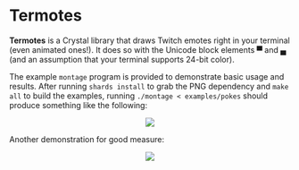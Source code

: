 # Termotes

**Termotes** is a Crystal library that draws Twitch emotes right in your terminal (even animated ones!). It does so with the Unicode block elements ▀ and ▄ (and an assumption that your terminal supports 24-bit color).

The example `montage` program is provided to demonstrate basic usage and results. After running `shards install` to grab the PNG dependency and `make all` to build the examples, running `./montage < examples/pokes` should produce something like the following:

<p align="center"><img src="https://i.imgur.com/kQiWP08.gif" /></p>

Another demonstration for good measure:

<p align="center"><img src="https://i.imgur.com/OZLBtvH.gif" /></p>
